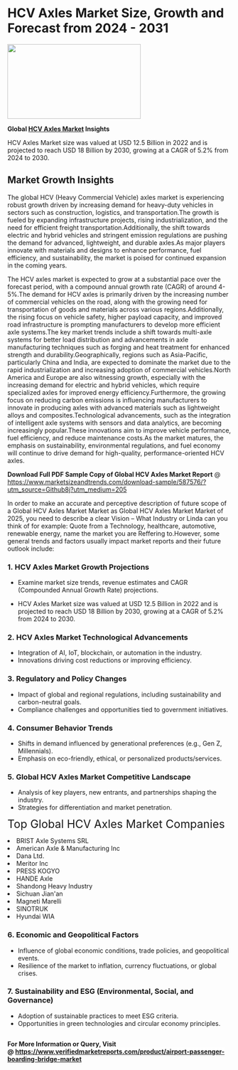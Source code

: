 <H1>HCV Axles Market Size, Growth and Forecast from 2024 - 2031</H1><img class="aligncenter size-medium wp-image-584254" src="https://thirdeyenews.in/wp-content/uploads/2024/09/Global-Market-Research-300x168.jpeg" alt="" width="300" height="168" /><p><strong>Global&nbsp;<a href="https://www.marketsizeandtrends.com/download-sample/587576/?utm_source=Github8j?utm_medium=205">HCV Axles Market</a> Insights</strong></p><p>HCV Axles Market size was valued at USD 12.5 Billion in 2022 and is projected to reach USD 18 Billion by 2030, growing at a CAGR of 5.2% from 2024 to 2030.</p><p><h2>Market Growth Insights</h2> <p>The global HCV (Heavy Commercial Vehicle) axles market is experiencing robust growth driven by increasing demand for heavy-duty vehicles in sectors such as construction, logistics, and transportation.The growth is fueled by expanding infrastructure projects, rising industrialization, and the need for efficient freight transportation.Additionally, the shift towards electric and hybrid vehicles and stringent emission regulations are pushing the demand for advanced, lightweight, and durable axles.As major players innovate with materials and designs to enhance performance, fuel efficiency, and sustainability, the market is poised for continued expansion in the coming years.</p> <p>The HCV axles market is expected to grow at a substantial pace over the forecast period, with a compound annual growth rate (CAGR) of around 4-5%.The demand for HCV axles is primarily driven by the increasing number of commercial vehicles on the road, along with the growing need for transportation of goods and materials across various regions.Additionally, the rising focus on vehicle safety, higher payload capacity, and improved road infrastructure is prompting manufacturers to develop more efficient axle systems.The key market trends include a shift towards multi-axle systems for better load distribution and advancements in axle manufacturing techniques such as forging and heat treatment for enhanced strength and durability.Geographically, regions such as Asia-Pacific, particularly China and India, are expected to dominate the market due to the rapid industrialization and increasing adoption of commercial vehicles.North America and Europe are also witnessing growth, especially with the increasing demand for electric and hybrid vehicles, which require specialized axles for improved energy efficiency.Furthermore, the growing focus on reducing carbon emissions is influencing manufacturers to innovate in producing axles with advanced materials such as lightweight alloys and composites.Technological advancements, such as the integration of intelligent axle systems with sensors and data analytics, are becoming increasingly popular.These innovations aim to improve vehicle performance, fuel efficiency, and reduce maintenance costs.As the market matures, the emphasis on sustainability, environmental regulations, and fuel economy will continue to drive demand for high-quality, performance-oriented HCV axles.</p> <p><span class=""><strong>Download Full PDF Sample Copy of Global HCV Axles Market Report</strong> @ <a href="https://www.marketsizeandtrends.com/download-sample/587576/?utm_source=Github8j?utm_medium=205" target="_blank">https://www.marketsizeandtrends.com/download-sample/587576/?utm_source=Github8j?utm_medium=205</a></span></p><p>In order to make an accurate and perceptive description of future scope of a Global&nbsp;HCV Axles Market Market as Global&nbsp;HCV Axles Market Market of 2025, you need to describe a clear Vision &ndash; What Industry or Linda can you think of for example: Quote from a Technology, healthcare, automotive, renewable energy, name the market you are Reffering to.However, some general trends and factors usually impact market reports and their future outlook include:</p><h3>1.&nbsp;<strong>HCV Axles Market Growth Projections</strong></h3><ul><li>Examine market size trends, revenue estimates and CAGR (Compounded Annual Growth Rate) projections.</li><li><p>HCV Axles Market size was valued at USD 12.5 Billion in 2022 and is projected to reach USD 18 Billion by 2030, growing at a CAGR of 5.2% from 2024 to 2030.</p></li></ul><h3>2.&nbsp;<strong>HCV Axles Market Technological Advancements</strong></h3><ul><li>Integration of AI, IoT, blockchain, or automation in the industry.</li><li>Innovations driving cost reductions or improving efficiency.</li></ul><h3>3.&nbsp;<strong>Regulatory and Policy Changes</strong></h3><ul><li>Impact of global and regional regulations, including sustainability and carbon-neutral goals.</li><li>Compliance challenges and opportunities tied to government initiatives.</li></ul><h3>4.&nbsp;<strong>Consumer Behavior Trends</strong></h3><ul><li>Shifts in demand influenced by generational preferences (e.g., Gen Z, Millennials).</li><li>Emphasis on eco-friendly, ethical, or personalized products/services.</li></ul><h3>5.&nbsp;<strong>Global HCV Axles Market Competitive Landscape</strong></h3><ul><li>Analysis of key players, new entrants, and partnerships shaping the industry.</li><li>Strategies for differentiation and market penetration.</li></ul><p data-pm-slice="1 1 []"><span style="color: inherit; font-family: inherit; font-size: 25px;">Top Global HCV Axles Market Companies</span></p><div class="" data-test-id=""><p><li>BRIST Axle Systems SRL</li><li> American Axle & Manufacturing Inc</li><li> Dana Ltd.</li><li> Meritor Inc</li><li> PRESS KOGYO</li><li> HANDE Axle</li><li> Shandong Heavy Industry</li><li> Sichuan Jian'an</li><li> Magneti Marelli</li><li> SINOTRUK</li><li> Hyundai WIA</li></p></div><h3>6.&nbsp;<strong>Economic and Geopolitical Factors</strong></h3><ul><li>Influence of global economic conditions, trade policies, and geopolitical events.</li><li>Resilience of the market to inflation, currency fluctuations, or global crises.</li></ul><h3>7.&nbsp;<strong>Sustainability and ESG (Environmental, Social, and Governance)</strong></h3><ul><li>Adoption of sustainable practices to meet ESG criteria.</li><li>Opportunities in green technologies and circular economy principles.</li></ul><h2><strong style="font-size: 14px;">For More Information or Query, Visit @&nbsp;</strong><a style="background-color: #ffffff; font-size: 14px;" href="https://www.marketsizeandtrends.com/report/hcv-axles-market/" target="_blank">https://www.verifiedmarketreports.com/product/airport-passenger-boarding-bridge-market</a></h2>